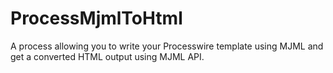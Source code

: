 # ProcessMjmlToHtml
A process allowing you to write your Processwire template using MJML and get a converted HTML output using MJML API.
